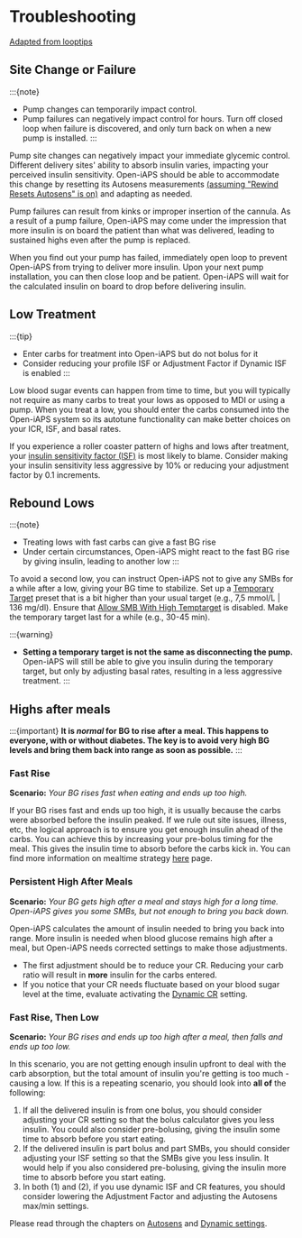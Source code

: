 # Troubleshooting
[Adapted from looptips](https://loopkit.github.io/looptips/how-to/think-like-loop/)

## Site Change or Failure

:::{note}
  - Pump changes can temporarily impact control. 
  - Pump failures can negatively impact control for hours. Turn off closed loop when failure is discovered, and only turn back on when a new pump is installed.
:::

Pump site changes can negatively impact your immediate glycemic control. Different delivery sites' ability to absorb insulin varies, impacting your perceived insulin sensitivity. Open-iAPS should be able to accommodate this change by resetting its Autosens measurements [(assuming "Rewind Resets Autosens" is on)](../settings/configuration/preferences/othersettings.md) and adapting as needed.

Pump failures can result from kinks or improper insertion of the cannula. As a result of a pump failure, Open-iAPS may come under the impression that more insulin is on board the patient than what was delivered, leading to sustained highs even after the pump is replaced. 

When you find out your pump has failed, immediately open loop to prevent Open-iAPS from trying to deliver more insulin. Upon your next pump installation, you can then close loop and be patient. Open-iAPS will wait for the calculated insulin on board to drop before delivering insulin.

## Low Treatment

:::{tip}
  - Enter carbs for treatment into Open-iAPS but do not bolus for it
  - Consider reducing your profile ISF or Adjustment Factor if Dynamic ISF is enabled
:::

Low blood sugar events can happen from time to time, but you will typically not require as many carbs to treat your lows as opposed to MDI or using a pump. When you treat a low, you should enter the carbs consumed into the Open-iAPS system so its autotune functionality can make better choices on your ICR, ISF, and basal rates.

If you experience a roller coaster pattern of highs and lows after treatment, your [insulin sensitivity factor (ISF)](../settings/configuration/insulinsensitivities.md) is most likely to blame. Consider making your insulin sensitivity less aggressive by 10% or reducing your adjustment factor by 0.1 increments. 

## Rebound Lows

:::{note}
 - Treating lows with fast carbs can give a fast BG rise
 - Under certain circumstances, Open-iAPS might react to the fast BG rise by giving insulin, leading to another low
:::

To avoid a second low, you can instruct Open-iAPS not to give any SMBs for a while after a low, giving your BG time to stabilize. Set up a [Temporary Target](./temptarget.md) preset that is a bit higher than your usual target (e.g., 7,5 mmol/L | 136 mg/dl). Ensure that [Allow SMB With High Temptarget](../settings/configuration/preferences/smbsettings.md) is disabled. Make the temporary target last for a while (e.g., 30-45 min).

:::{warning}
 - **Setting a temporary target is not the same as disconnecting the pump.** Open-iAPS will still be able to give you insulin during the temporary target, but only by adjusting basal rates, resulting in a less aggressive treatment.
:::

## Highs after meals

:::{important}
**It is _normal_ for BG to rise after a meal. This happens to everyone, with or without diabetes. The key is to avoid very high BG levels and bring them back into range as soon as possible.**
:::

### Fast Rise

**Scenario:** _Your BG rises fast when eating and ends up too high._

If your BG rises fast and ends up too high, it is usually because the carbs were absorbed before the insulin peaked. If we rule out site issues, illness, etc, the logical approach is to ensure you get enough insulin ahead of the carbs. You can achieve this by increasing your pre-bolus timing for the meal. This gives the insulin time to absorb before the carbs kick in. You can find more information on mealtime strategy [here](../Configuration/transition-qa.md#what-s-all-that-talk-about-changing-the-way-i-think) page.

### Persistent High After Meals

**Scenario:** _Your BG gets high after a meal and stays high for a long time. Open-iAPS gives you some SMBs, but not enough to bring you back down._

Open-iAPS calculates the amount of insulin needed to bring you back into range. More insulin is needed when blood glucose remains high after a meal, but Open-iAPS needs corrected settings to make those adjustments. 

- The first adjustment should be to reduce your CR. Reducing your carb ratio will result in **more** insulin for the carbs entered.
- If you notice that your CR needs fluctuate based on your blood sugar level at the time, evaluate activating the [Dynamic CR](https://github.com/nightscout/Open-iAPS-docs/blob/Operate-Folder-Updates/docs/EN/settings/configuration/preferences/dynamicsettings.md#enable-dynamic-cr) setting. 

### Fast Rise, Then Low

**Scenario:** _Your BG rises and ends up too high after a meal, then falls and ends up too low._

In this scenario, you are not getting enough insulin upfront to deal with the carb absorption, but the total amount of insulin you're getting is too much - causing a low. If this is a repeating scenario, you should look into <b>all of</b> the following:

1. If all the delivered insulin is from one bolus, you should consider adjusting your CR setting so that the bolus calculator gives you less insulin. You could also consider pre-bolusing, giving the insulin some time to absorb before you start eating.
2. If the delivered insulin is part bolus and part SMBs, you should consider adjusting your ISF setting so that the SMBs give you less insulin. It would help if you also considered pre-bolusing, giving the insulin more time to absorb before you start eating.
3. In both (1) and (2), if you use dynamic ISF and CR features, you should consider lowering the Adjustment Factor and adjusting the Autosens max/min settings.

Please read through the chapters on [Autosens](../settings/configuration/concepts/autosens-dynamic.md) and [Dynamic settings](../settings/configuration/preferences/dynamicsettings.md).
